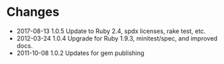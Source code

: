 # Changes

* 2017-08-13 1.0.5 Update to Ruby 2.4, spdx licenses, rake test, etc.
* 2012-03-24 1.0.4 Upgrade for Ruby 1.9.3, minitest/spec, and improved docs.
* 2011-10-08 1.0.2 Updates for gem publishing
